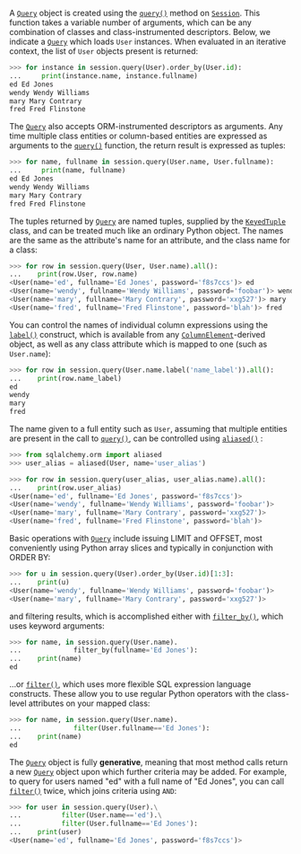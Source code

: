 A [`Query`](http://docs.sqlalchemy.org/query.html#sqlalchemy.orm.query.Query "sqlalchemy.orm.query.Query") object is created using the [`query()`](http://docs.sqlalchemy.org/session_api.html#sqlalchemy.orm.session.Session.query "sqlalchemy.orm.session.Session.query") method on [`Session`](http://docs.sqlalchemy.org/session_api.html#sqlalchemy.orm.session.Session "sqlalchemy.orm.session.Session"). This function takes a variable number of arguments, which can be any combination of classes and class-instrumented descriptors. Below, we indicate a [`Query`](http://docs.sqlalchemy.org/query.html#sqlalchemy.orm.query.Query "sqlalchemy.orm.query.Query") which loads `User` instances. When evaluated in an iterative context, the list of `User` objects present is returned:
    
```python    
>>> for instance in session.query(User).order_by(User.id):
...     print(instance.name, instance.fullname)
ed Ed Jones
wendy Wendy Williams
mary Mary Contrary
fred Fred Flinstone
```

The [`Query`](http://docs.sqlalchemy.org/query.html#sqlalchemy.orm.query.Query "sqlalchemy.orm.query.Query") also accepts ORM-instrumented descriptors as arguments. Any time multiple class entities or column-based entities are expressed as arguments to the [`query()`](http://docs.sqlalchemy.org/session_api.html#sqlalchemy.orm.session.Session.query "sqlalchemy.orm.session.Session.query") function, the return result is expressed as tuples:
    
```python    
>>> for name, fullname in session.query(User.name, User.fullname):
...     print(name, fullname)
ed Ed Jones
wendy Wendy Williams
mary Mary Contrary
fred Fred Flinstone
```

The tuples returned by [`Query`](http://docs.sqlalchemy.org/query.html#sqlalchemy.orm.query.Query "sqlalchemy.orm.query.Query") are named tuples, supplied by the [`KeyedTuple`](http://docs.sqlalchemy.org/query.html#sqlalchemy.util.KeyedTuple "sqlalchemy.util.KeyedTuple") class, and can be treated much like an ordinary Python object. The names are the same as the attribute's name for an attribute, and the class name for a class:
    
```python    
>>> for row in session.query(User, User.name).all():
...    print(row.User, row.name)
<User(name='ed', fullname='Ed Jones', password='f8s7ccs')> ed
<User(name='wendy', fullname='Wendy Williams', password='foobar')> wendy
<User(name='mary', fullname='Mary Contrary', password='xxg527')> mary
<User(name='fred', fullname='Fred Flinstone', password='blah')> fred
```

You can control the names of individual column expressions using the [`label()`](http://docs.sqlalchemy.org/core/sqlelement.html#sqlalchemy.sql.expression.ColumnElement.label "sqlalchemy.sql.expression.ColumnElement.label") construct, which is available from any [`ColumnElement`](http://docs.sqlalchemy.org/core/sqlelement.html#sqlalchemy.sql.expression.ColumnElement "sqlalchemy.sql.expression.ColumnElement")-derived object, as well as any class attribute which is mapped to one (such as `User.name`):
    
```python    
>>> for row in session.query(User.name.label('name_label')).all():
...    print(row.name_label)
ed
wendy
mary
fred
```

The name given to a full entity such as `User`, assuming that multiple entities are present in the call to [`query()`](http://docs.sqlalchemy.org/session_api.html#sqlalchemy.orm.session.Session.query "sqlalchemy.orm.session.Session.query"), can be controlled using [`aliased()`](http://docs.sqlalchemy.org/query.html#sqlalchemy.orm.aliased "sqlalchemy.orm.aliased") :
    
```python    
>>> from sqlalchemy.orm import aliased
>>> user_alias = aliased(User, name='user_alias')

>>> for row in session.query(user_alias, user_alias.name).all():
...    print(row.user_alias)
<User(name='ed', fullname='Ed Jones', password='f8s7ccs')>
<User(name='wendy', fullname='Wendy Williams', password='foobar')>
<User(name='mary', fullname='Mary Contrary', password='xxg527')>
<User(name='fred', fullname='Fred Flinstone', password='blah')>
```    

Basic operations with [`Query`](http://docs.sqlalchemy.org/query.html#sqlalchemy.orm.query.Query "sqlalchemy.orm.query.Query") include issuing LIMIT and OFFSET, most conveniently using Python array slices and typically in conjunction with ORDER BY:
    
```python    
>>> for u in session.query(User).order_by(User.id)[1:3]:
...    print(u)
<User(name='wendy', fullname='Wendy Williams', password='foobar')>
<User(name='mary', fullname='Mary Contrary', password='xxg527')>
```    
    
and filtering results, which is accomplished either with [`filter_by()`](http://docs.sqlalchemy.org/query.html#sqlalchemy.orm.query.Query.filter_by "sqlalchemy.orm.query.Query.filter_by"), which uses keyword arguments:
    
```python    
>>> for name, in session.query(User.name).
...             filter_by(fullname='Ed Jones'):
...    print(name)
ed
```

…or [`filter()`](http://docs.sqlalchemy.org/query.html#sqlalchemy.orm.query.Query.filter "sqlalchemy.orm.query.Query.filter"), which uses more flexible SQL expression language constructs. These allow you to use regular Python operators with the class-level attributes on your mapped class:
    
```python    
>>> for name, in session.query(User.name).
...             filter(User.fullname=='Ed Jones'):
...    print(name)
ed
```

The [`Query`](http://docs.sqlalchemy.org/query.html#sqlalchemy.orm.query.Query "sqlalchemy.orm.query.Query") object is fully **generative**, meaning that most method calls return a new [`Query`](http://docs.sqlalchemy.org/query.html#sqlalchemy.orm.query.Query "sqlalchemy.orm.query.Query") object upon which further criteria may be added. For example, to query for users named "ed" with a full name of "Ed Jones", you can call [`filter()`](http://docs.sqlalchemy.org/query.html#sqlalchemy.orm.query.Query.filter "sqlalchemy.orm.query.Query.filter") twice, which joins criteria using `AND`:
    
```python    
>>> for user in session.query(User).\
...          filter(User.name=='ed').\
...          filter(User.fullname=='Ed Jones'):
...    print(user)
<User(name='ed', fullname='Ed Jones', password='f8s7ccs')>
```    
